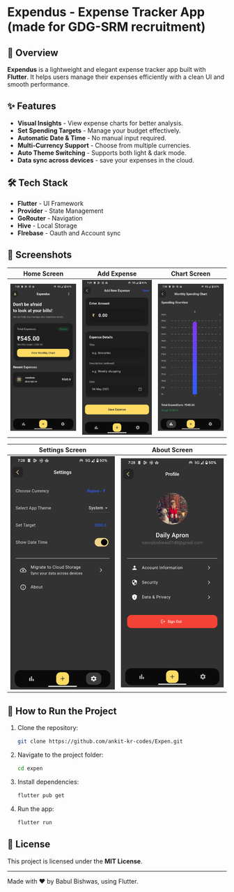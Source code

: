# Expendus - Expense Tracker App (made for GDG-SRM recruitment) 

## 📌 Overview  
**Expendus** is a lightweight and elegant expense tracker app built with **Flutter**. It helps users manage their expenses efficiently with a clean UI and smooth performance.  

## ✨ Features  
-  **Visual Insights** - View expense charts for better analysis.  
-  **Set Spending Targets** - Manage your budget effectively.  
-  **Automatic Date & Time** - No manual input required.  
-  **Multi-Currency Support** - Choose from multiple currencies.  
-  **Auto Theme Switching** - Supports both light & dark mode.
- **Data sync across devices** - save your expenses in the cloud.  

## 🛠️ Tech Stack  
- **Flutter** - UI Framework  
- **Provider** - State Management  
- **GoRouter** - Navigation  
- **Hive** - Local Storage  
- **FIrebase** - Oauth and Account sync

## 📸 Screenshots  
| Home Screen | Add Expense | Chart Screen |  
|------------|------------|--------------|  
| ![Home](assets/screenshots/1.jpg) | ![Add Expense](assets/screenshots/2.jpg) | ![Chart](assets/screenshots/4.jpg) |  

| Settings Screen | About Screen |  
|----------------|-------------|  
| ![Settings](assets/screenshots/3.jpg) | ![About](assets/screenshots/5.jpg) |  

## 🚀 How to Run the Project  
1. Clone the repository:  
   ```bash
   git clone https://github.com/ankit-kr-codes/Expen.git
   ```  
2. Navigate to the project folder:  
   ```bash
   cd expen
   ```  
3. Install dependencies:  
   ```bash
   flutter pub get
   ```  
4. Run the app:  
   ```bash
   flutter run
   ```  


## 📄 License  
This project is licensed under the **MIT License**.  

---  
Made with ❤️ by Babul Bishwas, using Flutter.  
